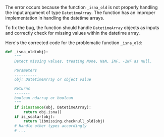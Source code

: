 The error occurs because the function `_isna_old` is not properly handling the input argument of type `DatetimeArray`. The function has an improper implementation in handling the datetime arrays.

To fix the bug, the function should handle `DatetimeArray` objects as inputs and correctly check for missing values within the datetime array.

Here's the corrected code for the problematic function `_isna_old`:

```python
def _isna_old(obj):
    """
    Detect missing values, treating None, NaN, INF, -INF as null.

    Parameters
    ----------
    obj: DatetimeArray or object value

    Returns
    -------
    boolean ndarray or boolean
    """
    if isinstance(obj, DatetimeArray):
        return obj.isna()
    if is_scalar(obj):
        return libmissing.checknull_old(obj)
    # Handle other types accordingly
    # ...
```